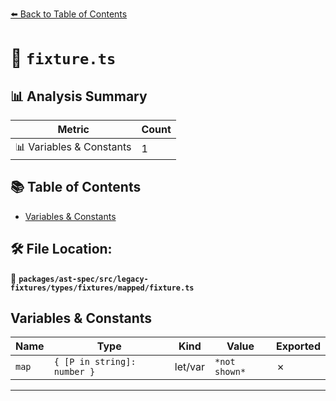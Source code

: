[⬅️ Back to Table of Contents](../../../../../../../index.md)

# 📄 `fixture.ts`

## 📊 Analysis Summary

| Metric | Count |
|--------|-------|
| 📊 Variables & Constants | 1 |

## 📚 Table of Contents

- [Variables & Constants](#variables-constants)

## 🛠️ File Location:
📂 **`packages/ast-spec/src/legacy-fixtures/types/fixtures/mapped/fixture.ts`**

## Variables & Constants

| Name | Type | Kind | Value | Exported |
|------|------|------|-------|----------|
| `map` | `{ [P in string]: number }` | let/var | `*not shown*` | ✗ |


---
